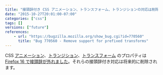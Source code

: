 ```yaml
---
title: "接頭辞付き CSS アニメーション、トランスフォーム、トランジションの対応は削除されます"
date: "2015-10-27T20:01:00-07:00"
categories: ["css"]
tags: []
versions: ["future"]
references:
    - url: "https://bugzilla.mozilla.org/show_bug.cgi?id=770560"
      title: "Bug 770560 - Remove support for prefixed transforms"
---
```

CSS [アニメーション](https://developer.mozilla.org/docs/Web/CSS/CSS_Animations)、[トランジション](https://developer.mozilla.org/docs/Web/CSS/CSS_Transitions)、[トランスフォーム](https://developer.mozilla.org/docs/Web/CSS/CSS_Transforms) のプロパティは [Firefox 16 で接頭辞が外れました](https://www.fxsitecompat.dev/ja/docs/2012/various-css-properties-have-been-unprefixed/)。それらの接頭辞付き対応は将来的に削除されます。
